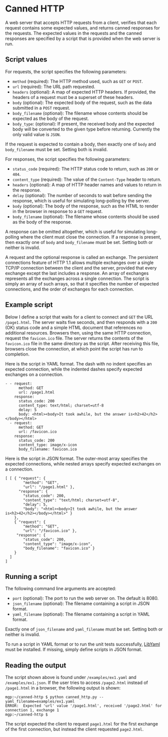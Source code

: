 Canned HTTP
===========

A web server that accepts HTTP requests from a client, verifies that each
request contains some expected values, and returns canned responses for the
requests. The expected values in the requests and the canned responses are
specified by a script that is provided when the web server is run.

Script values
-------------

For requests, the script specifies the following parameters:

* `method` (required): The HTTP method used, such as `GET` or `POST`.
* `url` (required): The URL path requested.
* `headers` (optional): A map of expected HTTP headers. If provided, the headers
  of a request must be a superset of these headers.
* `body` (optional): The expected body of the request, such as the data
  submitted in a `POST` request.
* `body_filename` (optional): The filename whose contents should be expected as
  the body of the request.
* `body_type`: (optional): If present, the received body and the expected body
  will be converted to the given type before returning. Currently the only
  valid value is `JSON`.

If the request is expected to contain a body, then exactly one of `body` and
`body_filename` must be set. Setting both is invalid.

For responses, the script specifies the following parameters:

* `status_code` (required): The HTTP status code to return, such as `200` or `404`.
* `content_type` (required): The value of the `Content-Type` header to return.
* `headers` (optional): A map of HTTP header names and values to return in the
  response.
* `delay` (optional): The number of seconds to wait before sending the response,
  which is useful for simulating long-polling by the server.
* `body` (optional): The body of the response, such as the HTML to render in the
  browser in response to a `GET` request.
* `body_filename` (optional): The filename whose contents should be used as the
  body of the response.

A response can be omitted altogether, which is useful for simulating
long-polling where the client must close the connection. If a response is
present, then exactly one of `body` and `body_filename` must be set. Setting both
or neither is invalid.

A request and the optional response is called an exchange. The persistent
connections feature of HTTP 1.1 allows multiple exchanges over a single TCP/IP
connection between the client and the server, provided that every exchange
except the last includes a response. An array of exchanges represents all the
exchanges across a single connection. The script is simply an array of such
arrays, so that it specifies the number of expected connections, and the order
of exchanges for each connection.

Example script
--------------

Below I define a script that waits for a client to connect and `GET` the URL
`/page1.html`. The server waits five seconds, and then responds with a
`200` (OK) status code and a simple HTML document that references no
additional resources. Browsers then, using the same HTTP connection, request
the `favicon.ico` file. The server returns the contents of the `favicon.ico`
file in the same directory as the script. After receiving this file, browsers
close the connection, at which point the script has run to completion.

Here is the script in YAML format. The dash with no indent specifies an expected
connection, while the indented dashes specify expected exchanges on a connection.

    - - request:
          method: GET
          url: /page1.html
        response:
          status_code: 200
          content_type: text/html; charset=utf-8
          delay: 5
          body: <html><body>It took awhile, but the answer is<h2>42</h2></body></html>
      - request:
          method: GET
          url: /favicon.ico
        response:
          status_code: 200
          content_type: image/x-icon
          body_filename: favicon.ico

Here is the script in JSON format. The outer-most array specifies the
expected connections, while nested arrays specify expected exchanges on
a connection.

    [ [ { "request": {
            "method": "GET",
            "url": "/page1.html" },
          "response": {
            "status_code": 200,
            "content_type": "text/html; charset=utf-8",
            "delay": 5,
            "body": "<html><body>It took awhile, but the answer is<h2>42</h2></body></html>" }
        },
        { "request": {
            "method": "GET",
            "url": "/favicon.ico" },
         "response": {
            "status_code": 200,
            "content_type": "image/x-icon",
            "body_filename": "favicon.ico" }
        }
      ]
    ]

Running a script
----------------

The following command line arguments are accepted:

* `port` (optional): The port to run the web server on. The default is 8080.
* `json_filename` (optional): The filename containing a script in JSON format.
* `yaml_filename` (optional): The filename containing a script in YAML format.

Exactly one of `json_filename` and `yaml_filename` must be set. Setting both
or neither is invalid.

To run a script in YAML format or to run the unit tests successfully,
[LibYaml](http://pyyaml.org/wiki/LibYAML) must be installed. If missing, simply
define scripts in JSON format.

Reading the output
------------------

The script shown above is found under `/examples/ex1.yaml` and `/examples/ex1.json`.
If the user tries to access `/page2.html` instead of `/page1.html` in a browser,
the following output is shown:

    mgp:~/canned-http $ python canned_http.py --yaml_filename=examples/ex1.yaml 
    ERROR:  Expected 'url' value '/page1.html', received '/page2.html' for connection 1, exchange 1
    mgp:~/canned-http $

The script expected the client to request `page1.html` for the first exchange
of the first connection, but instead the client requested `page2.html`.
